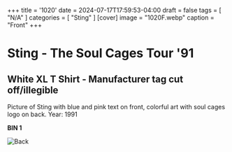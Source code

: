 +++
title = '1020'
date = 2024-07-17T17:59:53-04:00
draft = false
tags = [ "N/A" ]
categories = [ "Sting" ]
[cover]
image = "1020F.webp"
caption = "Front"
+++
# Sting - The Soul Cages Tour '91
## White XL T Shirt - Manufacturer tag cut off/illegible

Picture of Sting with blue and pink text on front, colorful art with soul cages logo on back. Year: 1991

**BIN 1**

![Back](/1020B.webp)

